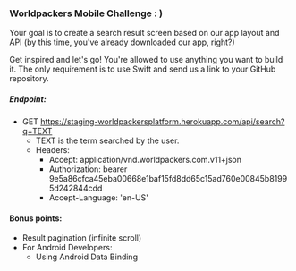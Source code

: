 ### Worldpackers Mobile Challenge : )

Your goal is to create a search result screen based on our app layout and API (by this time, you've already downloaded our app, right?)

Get inspired and let's go!
You're allowed to use anything you want to build it. The only requirement is to use Swift and send us a link to your GitHub repository.

##### Endpoint:
* GET https://staging-worldpackersplatform.herokuapp.com/api/search?q=TEXT
  * TEXT is the term searched by the user.
  * Headers:
    * Accept: application/vnd.worldpackers.com.v11+json
    * Authorization: bearer 9e5a86cfca45eba00668e1baf15fd8dd65c15ad760e00845b81995d242844cdd
    * Accept-Language: 'en-US'

#### Bonus points:

* Result pagination (infinite scroll)
* For Android Developers:
  * Using Android Data Binding
